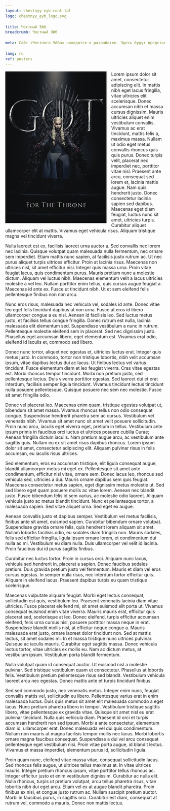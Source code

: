 ```yaml
---
layout: chestnyy-eyb-cont-tpl
logo: chestnyy_eyb_logo.svg

title: Честный Эйб
breadcrumb: Честный Эйб

meta: Сайт «Честного Эйба» находится в разработке. Здесь будут представлены комиксы, книги и сувенирная продукция.

lang: ru
ref: posters
---
```


<img src="/anim/got.jpg" style="float: left; width: 320px; margin-right: 15px;">
Lorem ipsum dolor sit amet, consectetur adipiscing elit. In mattis nibh eget lacus fringilla, vitae ultricies elit scelerisque. Donec accumsan nibh et massa cursus dignissim. Mauris ultricies aliquet enim vestibulum convallis. Vivamus ac erat tincidunt, mattis felis a, maximus massa. Nullam ut odio eget metus convallis rhoncus quis quis purus. Donec turpis velit, placerat nec imperdiet nec, porttitor vitae nisl. Praesent ante arcu, consequat sed lorem et, lacinia mattis augue. Nam quis hendrerit justo. Donec consectetur lacinia sapien sed dapibus. Maecenas eget diam feugiat, luctus nunc sit amet, ultricies turpis. Curabitur aliquet ullamcorper elit at mattis. Vivamus eget vehicula risus. Aliquam tristique magna vel tincidunt viverra.

Nulla laoreet est ex, facilisis laoreet urna auctor a. Sed convallis nec lorem nec lacinia. Quisque volutpat quam malesuada nulla fermentum, nec ornare sem imperdiet. Etiam mattis nunc sapien, at facilisis justo rutrum ac. Ut nec purus aliquet turpis ultrices efficitur. Proin at lacinia risus. Maecenas non ultrices nisl, sit amet efficitur nisi. Integer quis massa urna. Proin vitae feugiat lacus, quis condimentum purus. Mauris pretium nunc a molestie dictum. Aliquam vel luctus nibh. Maecenas elementum velit a lacus ultricies molestie a vel leo. Nullam porttitor enim tellus, quis cursus augue feugiat a. Maecenas id ante ex. Fusce ut tincidunt nibh. Ut et sem eleifend felis pellentesque finibus non non arcu.

Nunc eros risus, malesuada nec vehicula vel, sodales id ante. Donec vitae leo eget felis tincidunt dapibus ut non urna. Fusce at eros id libero ullamcorper congue a eu nisi. Aenean id facilisis leo. Sed luctus metus justo, et facilisis tellus congue fringilla. Donec rutrum est nulla, lacinia malesuada elit elementum sed. Suspendisse vestibulum a nunc in rutrum. Pellentesque molestie eleifend sem in placerat. Sed nec dignissim justo. Phasellus eget accumsan libero, eget elementum est. Vivamus erat odio, eleifend id iaculis et, commodo sed libero.

Donec nunc tortor, aliquet nec egestas et, ultricies luctus erat. Integer quis metus justo. In commodo, tortor non tristique lobortis, nibh velit accumsan ipsum, vitae dapibus lectus dui ac lacus. Ut finibus lectus vel varius tincidunt. Fusce elementum diam et leo feugiat viverra. Cras vitae egestas est. Morbi rhoncus tempor tincidunt. Morbi non pretium justo, sed pellentesque lectus. Duis viverra porttitor egestas. Sed laoreet dui et erat interdum, facilisis semper ligula tincidunt. Vivamus tincidunt lectus tincidunt nulla posuere pellentesque. Quisque posuere nec sem nec molestie. Fusce sit amet fringilla odio.

Donec vel placerat leo. Maecenas enim quam, tristique egestas volutpat ut, bibendum sit amet massa. Vivamus rhoncus tellus non odio consequat congue. Suspendisse hendrerit pharetra sem ac cursus. Vestibulum vel venenatis nibh. Vivamus sit amet nunc sit amet velit posuere sollicitudin. Proin nunc arcu, iaculis eget viverra eget, pretium in tellus. Vestibulum ante ipsum primis in faucibus orci luctus et ultrices posuere cubilia Curae; Aenean fringilla dictum iaculis. Nam pretium augue arcu, ac vestibulum ante sagittis quis. Nullam eu ex sit amet risus dapibus rhoncus. Lorem ipsum dolor sit amet, consectetur adipiscing elit. Aliquam pulvinar risus in felis accumsan, eu iaculis risus ultrices.

Sed elementum, eros eu accumsan tristique, elit ligula consequat augue, blandit ullamcorper metus mi eget ex. Pellentesque sit amet ante condimentum, efficitur nisl vitae, ornare sem. Donec lacus leo, rhoncus sed vehicula sed, ultricies a dui. Mauris ornare dapibus sem quis feugiat. Maecenas consectetur metus sapien, eget dignissim metus molestie ut. Sed sed libero eget quam posuere mollis ac vitae lorem. Aenean nec blandit justo. Fusce bibendum felis id sem varius, ac molestie odio laoreet. Aliquam vehicula justo ac metus blandit tincidunt. Nunc et pellentesque tortor, a malesuada sapien. Sed vitae aliquet urna. Sed eget ex augue.

Aenean convallis justo et dapibus semper. Vestibulum vel metus facilisis, finibus ante sit amet, euismod sapien. Curabitur bibendum ornare volutpat. Suspendisse gravida ornare felis, quis hendrerit lorem aliquam sit amet. Nullam lobortis facilisis odio, eu sodales diam fringilla non. Mauris sodales, felis sed efficitur fringilla, ligula ipsum ornare lorem, et condimentum dui nulla ac mi. Vestibulum eu diam nulla. Duis ullamcorper vel velit id lacinia. Proin faucibus dui id purus sagittis finibus.

Curabitur nec luctus tortor. Proin in cursus orci. Aliquam nunc lacus, vehicula sed hendrerit in, placerat a sapien. Donec faucibus sodales pretium. Duis gravida pretium justo vel fermentum. Mauris et diam vel eros cursus egestas. In semper nulla risus, nec interdum tortor efficitur quis. Aliquam in eleifend lacus. Praesent dapibus turpis eu quam tristique scelerisque.

Maecenas vulputate aliquam feugiat. Morbi eget lectus consequat, sollicitudin est quis, vestibulum leo. Praesent venenatis lacinia diam vitae ultricies. Fusce placerat eleifend mi, sit amet euismod elit porta ut. Vivamus consequat euismod enim vitae viverra. Mauris mauris erat, efficitur quis placerat sed, scelerisque at leo. Donec eleifend, turpis efficitur accumsan eleifend, felis urna cursus nisl, posuere porttitor massa neque in erat. Suspendisse blandit mollis nisl, at efficitur neque congue a. Mauris malesuada erat justo, ornare laoreet dolor tincidunt non. Sed at mattis lectus, sit amet sodales mi. In et massa tristique nunc ultrices pulvinar. Quisque ac iaculis mauris. Curabitur eget sagittis massa. Donec vehicula lectus tortor, vitae ultricies ex mollis eu. Nam ac dictum metus, at vestibulum ipsum. Vestibulum porta blandit fermentum.

Nulla volutpat quam id consequat auctor. Ut euismod nisl a molestie pulvinar. Sed tristique vestibulum quam ut consectetur. Phasellus at lobortis felis. Vestibulum pretium pellentesque risus sed blandit. Vestibulum vehicula laoreet arcu nec egestas. Donec mattis ante et turpis tincidunt finibus.

Sed sed commodo justo, nec venenatis metus. Integer enim nunc, feugiat convallis mattis vel, sollicitudin eu libero. Pellentesque varius erat in enim malesuada luctus. Duis quis metus sit amet elit malesuada commodo a eget lacus. Nunc pretium pharetra libero in tempor. Vestibulum tristique sagittis libero, vitae pellentesque ex gravida vitae. Quisque sit amet nisl eu erat pulvinar tincidunt. Nulla quis vehicula diam. Praesent id orci et turpis accumsan hendrerit non sed ipsum. Morbi a ante consectetur, elementum diam id, ullamcorper erat. Donec malesuada vel dui quis condimentum. Nullam non mauris at magna facilisis tempor mollis nec lacus. Morbi lobortis ornare magna faucibus consequat. Suspendisse a dui vel arcu consequat pellentesque eget vestibulum nisi. Proin vitae porta augue, id blandit lectus. Vivamus et massa imperdiet, elementum purus id, sollicitudin ligula.

Proin quam nunc, eleifend vitae massa vitae, consequat sollicitudin lacus. Sed rhoncus felis augue, ut ultrices tellus maximus at. In vitae ultrices mauris. Integer pretium rhoncus ipsum, vitae porttitor tellus rhoncus ac. Integer efficitur justo et enim vestibulum dignissim. Curabitur ac nulla elit. Nulla rhoncus, turpis ut pretium volutpat, arcu tellus pharetra risus, vitae lobortis nibh dui eget arcu. Etiam vel ex at augue blandit pharetra. Proin finibus ex nisi, et congue justo rutrum ac. Nullam suscipit pretium auctor. Morbi in faucibus purus, in sagittis orci. Curabitur est diam, consequat at rutrum vel, commodo a mauris. Donec non mattis lectus.
